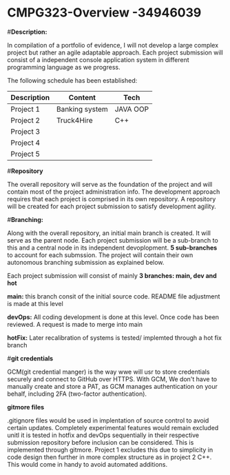 # CMPG323-Overview  -34946039

#**Description:**

In compilation of a portfolio of evidence, I will not develop a large complex project but rather an agile adaptable approach. Each project submission will consist of a independent console application system in different  programming language as we progress.

The following schedule has been established:

|Description       |Content            |Tech             |
|------------------|-------------------|-----------------|
Project 1|Banking system|JAVA OOP
Project 2|Truck4Hire|C++
Project 3| |  
Project 4| |  
Project 5| |  

#**Repository**

The overall repository will serve as the foundation of the project and will contain most of the project administration info. The development approach requires that each project is comprised in its own repository. A repository will be created for each project submission to satisfy development agility.

#**Branching:**

Along with the overall repository, an initial main branch is created. It will serve as the parent node. Each project submission will be a sub-branch to this and a central node in its independent devoplopment. **5 sub-branches** to account for each submssion. The project will contain their own autonomous branching submission as explained below.

Each project submission will consist of mainly **3 branches: main, dev and hot** 

**main:** this branch consit of the initial source code. README file adjustment is made at this level

**devOps:** All coding development is done at this level. Once code has been reviewed. A request is made to merge into main

**hotFix:** Later recalibration of systems is tested/
implemted through a hot fix branch

#**git credentials**

GCM(git credential manger) is the way wwe will usr to store credentials securely and connect to GitHub over HTTPS. With GCM, We don't have to manually create and store a PAT, as GCM manages authentication on your behalf, including 2FA (two-factor authentication).

**gitmore files**

.gitignore files would be used in implentation of source control to avoid certain updates. Completely experimental features would remain excluded unitl it is tested in hotfix and devOps sequentially in their respective submission repository before inclusion can be considered. This is implemented through gitmore. Project 1 excludes this due to simplicity in code design then further in more complex structure as in project 2 C++. This would come in handy to avoid automated additions.
